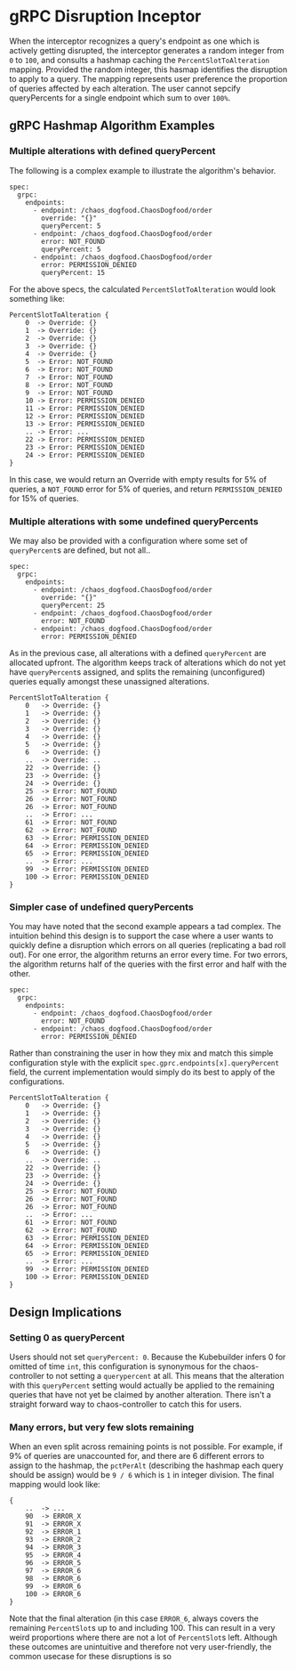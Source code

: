 # gRPC Disruption Inceptor

When the interceptor recognizes a query's endpoint as one which is actively getting disrupted, the interceptor generates a random integer from `0` to `100`, and consults a hashmap caching the `PercentSlotToAlteration` mapping. Provided the random integer, this hasmap identifies the disruption to apply to a query. The mapping represents user preference the proportion of queries affected by each alteration. The user cannot sepcify queryPercents for a single endpoint which sum to over `100%`.

## gRPC Hashmap Algorithm Examples

### Multiple alterations with defined queryPercent

The following is a complex example to illustrate the algorithm's behavior.

```
spec:
  grpc:
    endpoints:
      - endpoint: /chaos_dogfood.ChaosDogfood/order
        override: "{}"
        queryPercent: 5
      - endpoint: /chaos_dogfood.ChaosDogfood/order
        error: NOT_FOUND
        queryPercent: 5
      - endpoint: /chaos_dogfood.ChaosDogfood/order
        error: PERMISSION_DENIED
        queryPercent: 15
```

For the above specs, the calculated `PercentSlotToAlteration` would look something like:

```
PercentSlotToAlteration {
    0  -> Override: {}
    1  -> Override: {}
    2  -> Override: {}
    3  -> Override: {}
    4  -> Override: {}
    5  -> Error: NOT_FOUND
    6  -> Error: NOT_FOUND
    7  -> Error: NOT_FOUND
    8  -> Error: NOT_FOUND
    9  -> Error: NOT_FOUND
    10 -> Error: PERMISSION_DENIED
    11 -> Error: PERMISSION_DENIED
    12 -> Error: PERMISSION_DENIED
    13 -> Error: PERMISSION_DENIED
    .. -> Error: ...
    22 -> Error: PERMISSION_DENIED
    23 -> Error: PERMISSION_DENIED
    24 -> Error: PERMISSION_DENIED
}
```

In this case, we would return an Override with empty results for 5% of queries, a `NOT_FOUND` error for 5% of queries, and return `PERMISSION_DENIED` for 15% of queries.

### Multiple alterations with some undefined queryPercents

We may also be provided with a configuration where some set of `queryPercent`s are defined, but not all..

```
spec:
  grpc:
    endpoints:
      - endpoint: /chaos_dogfood.ChaosDogfood/order
        override: "{}"
        queryPercent: 25
      - endpoint: /chaos_dogfood.ChaosDogfood/order
        error: NOT_FOUND
      - endpoint: /chaos_dogfood.ChaosDogfood/order
        error: PERMISSION_DENIED
```

As in the previous case, all alterations with a defined `queryPercent` are allocated upfront. The algorithm keeps track of alterations which do not yet have `queryPercent`s assigned, and splits the remaining (unconfigured) queries equally amongst these unassigned alterations.

```
PercentSlotToAlteration {
    0   -> Override: {}
    1   -> Override: {}
    2   -> Override: {}
    3   -> Override: {}
    4   -> Override: {}
    5   -> Override: {}
    6   -> Override: {}
    ..  -> Override: ..
    22  -> Override: {}
    23  -> Override: {}
    24  -> Override: {}
    25  -> Error: NOT_FOUND
    26  -> Error: NOT_FOUND
    26  -> Error: NOT_FOUND
    ..  -> Error: ...
    61  -> Error: NOT_FOUND
    62  -> Error: NOT_FOUND
    63  -> Error: PERMISSION_DENIED
    64  -> Error: PERMISSION_DENIED
    65  -> Error: PERMISSION_DENIED
    ..  -> Error: ...
    99  -> Error: PERMISSION_DENIED
    100 -> Error: PERMISSION_DENIED
}
```

### Simpler case of undefined queryPercents

You may have noted that the second example appears a tad complex. The intuition behind this design is to support the case where a user wants to quickly define a disruption which errors on all queries (replicating a bad roll out). For one error, the algorithm returns an error every time. For two errors, the algorithm returns half of the queries with the first error and half with the other.

```
spec:
  grpc:
    endpoints:
      - endpoint: /chaos_dogfood.ChaosDogfood/order
        error: NOT_FOUND
      - endpoint: /chaos_dogfood.ChaosDogfood/order
        error: PERMISSION_DENIED
```

Rather than constraining the user in how they mix and match this simple configuration style with the explicit `spec.gprc.endpoints[x].queryPercent` field, the current implementation would simply do its best to apply of the configurations.

```
PercentSlotToAlteration {
    0   -> Override: {}
    1   -> Override: {}
    2   -> Override: {}
    3   -> Override: {}
    4   -> Override: {}
    5   -> Override: {}
    6   -> Override: {}
    ..  -> Override: ..
    22  -> Override: {}
    23  -> Override: {}
    24  -> Override: {}
    25  -> Error: NOT_FOUND
    26  -> Error: NOT_FOUND
    26  -> Error: NOT_FOUND
    ..  -> Error: ...
    61  -> Error: NOT_FOUND
    62  -> Error: NOT_FOUND
    63  -> Error: PERMISSION_DENIED
    64  -> Error: PERMISSION_DENIED
    65  -> Error: PERMISSION_DENIED
    ..  -> Error: ...
    99  -> Error: PERMISSION_DENIED
    100 -> Error: PERMISSION_DENIED
}
```

## Design Implications

### Setting 0 as queryPercent

Users should not set `queryPercent: 0`. Because the Kubebuilder infers 0 for omitted of time `int`, this configuration is synonymous for the chaos-controller to not setting a `querypercent` at all. This means that the alteration with this `queryPercent` setting would actually be applied to the remaining queries that have not yet be claimed by another alteration. There isn't a straight forward way to chaos-controller to catch this for users.

### Many errors, but very few slots remaining

When an even split across remaining points is not possible. For example, if 9% of queries are unaccounted for, and there are 6 different errors to assign to the hashmap, the `pctPerAlt` (describing the hashmap each query should be assign) would be `9 / 6` which is `1` in integer division. The final mapping would look like:
```
{
	..  -> ...
	90  -> ERROR_X
	91  -> ERROR_X
	92  -> ERROR_1
	93  -> ERROR_2
	94  -> ERROR_3
	95  -> ERROR_4
	96  -> ERROR_5
	97  -> ERROR_6
	98  -> ERROR_6
	99  -> ERROR_6
	100 -> ERROR_6
}
```
Note that the final alteration (in this case `ERROR_6`, always covers the remaining `PercentSlot`s up to and including 100. This can result in a very weird proportions where there are not a lot of `PercentSlot`s left. Although these outcomes are unintuitive and therefore not very user-friendly, the common usecase for these disruptions is so 